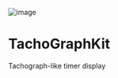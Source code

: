 ![image](https://github.com/bobek-balinek/TachoGraphKit/images/logo.png)

TachoGraphKit
======

Tachograph-like timer display

